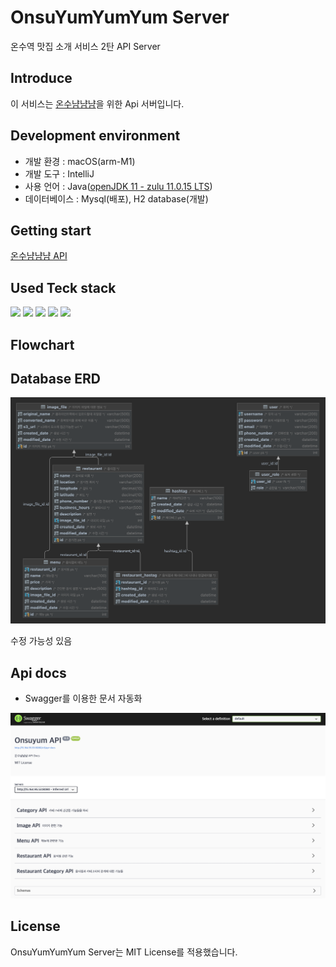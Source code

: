 # OnsuYumYumYum Server
온수역 맛집 소개 서비스 2탄 API Server

## Introduce
이 서비스는 [온수냠냠냠](https://www.onsuyum.com/)을 위한 Api 서버입니다.

## Development environment

- 개발 환경 : macOS(arm-M1)
- 개발 도구 : IntelliJ
- 사용 언어 : Java([openJDK 11 - zulu 11.0.15 LTS](https://www.azul.com/downloads/?package=jdk#download-openjdk))
- 데이터베이스 : Mysql(배포), H2 database(개발)

## Getting start

[온수냠냠냠 API](http://15.164.95.53:8080/swagger-ui/index.html)

## Used Teck stack

<img src="https://img.shields.io/badge/Spring%20Boot-6DB33F?style=flat&logo=SpringBoot&logoColor=white">
<img src="https://img.shields.io/badge/MySQL-4479A1?style=flat&logo=MySQL&logoColor=white">
<img src="https://img.shields.io/badge/Amazon%20EC2-FF9900?style=flat&logo=AmazonEC2&logoColor=white">
<img src="https://img.shields.io/badge/Amazon%20RDS-527FFF?style=flat&logo=AmazonRDS&logoColor=white">
<img src="https://img.shields.io/badge/Amazon%20S3-569A31?style=flat&logo=AmazonS3&logoColor=white">

## Flowchart

## Database ERD
![ERD](diagram.png)

수정 가능성 있음

## Api docs

* Swagger를 이용한 문서 자동화

![](swagger-example.png)

## License
OnsuYumYumYum Server는 MIT License를 적용했습니다.
